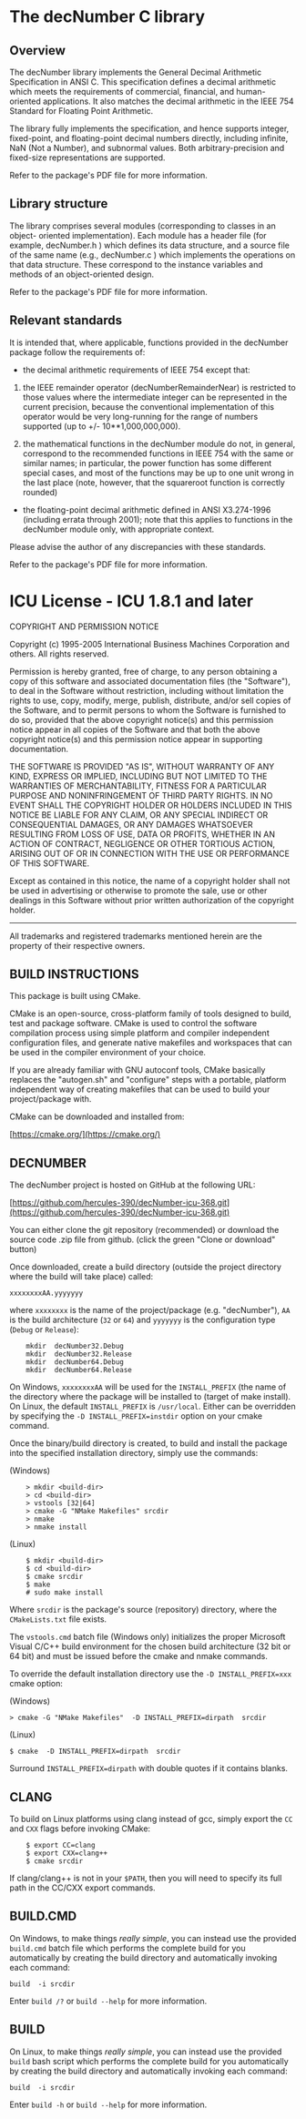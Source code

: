 # The decNumber C library

## Overview

The decNumber library implements the General Decimal Arithmetic Specification in ANSI C. This specification defines a decimal arithmetic which meets the requirements of commercial, financial, and human-oriented applications. It also matches the decimal arithmetic in the IEEE 754 Standard for Floating Point Arithmetic.

The library fully implements the specification, and hence supports integer, fixed-point, and floating-point decimal numbers directly, including infinite, NaN (Not a Number), and subnormal values. Both arbitrary-precision and fixed-size representations are supported.

Refer to the package's PDF file for more information.

## Library structure

The library comprises several modules (corresponding to classes in an object- oriented implementation). Each module has a header file (for example, decNumber.h ) which defines its data structure, and a source file of the same name (e.g., decNumber.c ) which implements the operations on that data structure. These correspond to the instance variables and methods of an object-oriented design.

Refer to the package's PDF file for more information.

## Relevant standards

It is intended that, where applicable, functions provided in the decNumber package follow the requirements of:

* the decimal arithmetic requirements of IEEE 754 except that:

1. the IEEE remainder operator (decNumberRemainderNear) is restricted to those values where the intermediate integer can be represented in the current precision, because the conventional implementation of this operator would be very long-running for the range of numbers supported (up to +/- 10**1,000,000,000).

2. the mathematical functions in the decNumber module do not, in general, correspond to the recommended functions in IEEE 754 with the same or similar names; in particular, the power function has some different special cases, and most of the functions may be up to one unit wrong in the last place (note, however, that the squareroot function is correctly rounded)

* the floating-point decimal arithmetic defined in ANSI X3.274-1996 (including errata through 2001); note that this applies to functions in the decNumber module only, with appropriate context.

Please advise the author of any discrepancies with these standards.

Refer to the package's PDF file for more information.

# ICU License - ICU 1.8.1 and later

COPYRIGHT AND PERMISSION NOTICE

Copyright (c) 1995-2005 International Business Machines Corporation and others. All rights reserved.

Permission is hereby granted, free of charge, to any person obtaining a copy of this software and associated documentation files (the "Software"), to deal in the Software without restriction, including without limitation the rights to use, copy, modify, merge, publish, distribute, and/or sell copies of the Software, and to permit persons to whom the Software is furnished to do so, provided that the above copyright notice(s) and this permission notice appear in all copies of the Software and that both the above copyright notice(s) and this permission notice appear in supporting documentation.

THE SOFTWARE IS PROVIDED "AS IS", WITHOUT WARRANTY OF ANY KIND, EXPRESS OR IMPLIED, INCLUDING BUT NOT LIMITED TO THE WARRANTIES OF MERCHANTABILITY, FITNESS FOR A PARTICULAR PURPOSE AND NONINFRINGEMENT OF THIRD PARTY RIGHTS. IN NO EVENT SHALL THE COPYRIGHT HOLDER OR HOLDERS INCLUDED IN THIS NOTICE BE LIABLE FOR ANY CLAIM, OR ANY SPECIAL INDIRECT OR CONSEQUENTIAL DAMAGES, OR ANY DAMAGES WHATSOEVER RESULTING FROM LOSS OF USE, DATA OR PROFITS, WHETHER IN AN ACTION OF CONTRACT, NEGLIGENCE OR OTHER TORTIOUS ACTION, ARISING OUT OF OR IN CONNECTION WITH THE USE OR PERFORMANCE OF THIS SOFTWARE.

Except as contained in this notice, the name of a copyright holder shall not be used in advertising or otherwise to promote the sale, use or other dealings in this Software without prior written authorization of the copyright holder.

----
All trademarks and registered trademarks mentioned herein are the property of their respective owners.

## BUILD INSTRUCTIONS

This package is built using CMake.

CMake is an open-source, cross-platform family of tools designed to build, test and package software. CMake is used to control the software compilation process using simple platform and compiler independent configuration files, and generate native makefiles and workspaces that can be used in the compiler environment of your choice.

If you are already familiar with GNU autoconf tools, CMake basically replaces the "autogen.sh" and "configure" steps with a portable, platform independent way of creating makefiles that can be used to build your project/package with. 

CMake can be downloaded and installed from:

  [https://cmake.org/](https://cmake.org/)

## DECNUMBER

The decNumber project is hosted on GitHub at the following URL:


  [https://github.com/hercules-390/decNumber-icu-368.git](https://github.com/hercules-390/decNumber-icu-368.git)


You can either clone the git repository (recommended) or download the source code .zip file from github.  (click the green "Clone or download" button)

Once downloaded, create a build directory (outside the project directory where the build will take place) called:


    xxxxxxxxAA.yyyyyyy


where `xxxxxxxx` is the name of the project/package (e.g. "decNumber"), `AA` is the build architecture (`32` or `64`) and `yyyyyyy` is the configuration type (`Debug` or `Release`):


```
    mkdir  decNumber32.Debug
    mkdir  decNumber32.Release
    mkdir  decNumber64.Debug
    mkdir  decNumber64.Release
```


On Windows, `xxxxxxxxAA` will be used for the `INSTALL_PREFIX` (the name of the directory where the package will be installed to (target of make install). On Linux, the default `INSTALL_PREFIX` is `/usr/local`.  Either can be overridden by specifying the `-D INSTALL_PREFIX=instdir` option on your cmake command.

Once the binary/build directory is created, to build and install the package into the specified installation directory, simply use the commands:


  (Windows)

```
    > mkdir <build-dir>
    > cd <build-dir>
    > vstools [32|64]
    > cmake -G "NMake Makefiles" srcdir
    > nmake
    > nmake install
```


  (Linux)

```
    $ mkdir <build-dir>
    $ cd <build-dir>
    $ cmake srcdir
    $ make
    # sudo make install
```


Where `srcdir` is the package's source (repository) directory, where the `CMakeLists.txt` file exists.

The `vstools.cmd` batch file (Windows only) initializes the proper Microsoft Visual C/C++ build environment for the chosen build architecture (32 bit or 64 bit) and must be issued before the cmake and nmake commands.

To override the default installation directory use the `-D INSTALL_PREFIX=xxx` cmake option:


  (Windows)

    > cmake -G "NMake Makefiles"  -D INSTALL_PREFIX=dirpath  srcdir


  (Linux)

    $ cmake  -D INSTALL_PREFIX=dirpath  srcdir


Surround `INSTALL_PREFIX=dirpath` with double quotes if it contains blanks.

## CLANG

To build on Linux platforms using clang instead of gcc, simply export the `CC` and `CXX` flags before invoking CMake:


```
    $ export CC=clang
    $ export CXX=clang++
    $ cmake srcdir
```


If clang/clang++ is not in your `$PATH`, then you will need to specify its full path in the CC/CXX export commands.

## BUILD.CMD

On Windows, to make things _really simple_, you can instead use the provided `build.cmd` batch file  which performs the complete build for you automatically by creating the build directory and automatically invoking each command:


    build  -i srcdir


Enter `build /?` or `build --help` for more information.

## BUILD

On Linux, to make things _really simple_, you can instead use the provided `build` bash script which performs the complete build for you automatically by creating the build directory and automatically invoking each command:


    build  -i srcdir


Enter `build -h` or `build --help` for more information.
